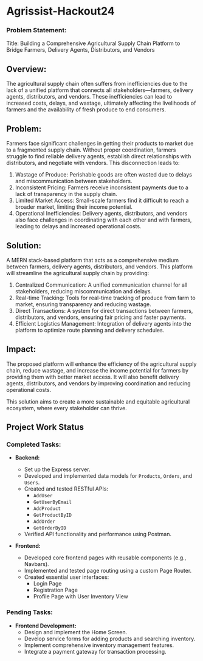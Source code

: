 # Agrissist-Hackout24

### Problem Statement:
Title: Building a Comprehensive Agricultural Supply Chain Platform to Bridge Farmers, Delivery Agents, Distributors, and Vendors

## Overview:
The agricultural supply chain often suffers from inefficiencies due to the lack of a unified platform that connects all stakeholders—farmers, delivery agents, distributors, and vendors. These inefficiencies can lead to increased costs, delays, and wastage, ultimately affecting the livelihoods of farmers and the availability of fresh produce to end consumers.

## Problem:
Farmers face significant challenges in getting their products to market due to a fragmented supply chain. Without proper coordination, farmers struggle to find reliable delivery agents, establish direct relationships with distributors, and negotiate with vendors. This disconnection leads to:

1. Wastage of Produce: Perishable goods are often wasted due to delays and miscommunication between stakeholders.
2. Inconsistent Pricing: Farmers receive inconsistent payments due to a lack of transparency in the supply chain.
3. Limited Market Access: Small-scale farmers find it difficult to reach a broader market, limiting their income potential.
4. Operational Inefficiencies: Delivery agents, distributors, and vendors also face challenges in coordinating with each other and with farmers, leading to delays and increased operational costs.

## Solution:
A MERN stack-based platform that acts as a comprehensive medium between farmers, delivery agents, distributors, and vendors. This platform will streamline the agricultural supply chain by providing:

1. Centralized Communication: A unified communication channel for all stakeholders, reducing miscommunication and delays.
2. Real-time Tracking: Tools for real-time tracking of produce from farm to market, ensuring transparency and reducing wastage.
3. Direct Transactions: A system for direct transactions between farmers, distributors, and vendors, ensuring fair pricing and faster payments.
4. Efficient Logistics Management: Integration of delivery agents into the platform to optimize route planning and delivery schedules.

## Impact:
The proposed platform will enhance the efficiency of the agricultural supply chain, reduce wastage, and increase the income potential for farmers by providing them with better market access. It will also benefit delivery agents, distributors, and vendors by improving coordination and reducing operational costs.

This solution aims to create a more sustainable and equitable agricultural ecosystem, where every stakeholder can thrive.


## Project Work Status

### Completed Tasks:
- **Backend:**
  - Set up the Express server.
  - Developed and implemented data models for `Products`, `Orders`, and `Users`.
  - Created and tested RESTful APIs:
    - `AddUser`
    - `GetUserByEmail`
    - `AddProduct`
    - `GetProductByID`
    - `AddOrder`
    - `GetOrderByID`
  - Verified API functionality and performance using Postman.

- **Frontend:**
  - Developed core frontend pages with reusable components (e.g., Navbars).
  - Implemented and tested page routing using a custom Page Router.
  - Created essential user interfaces:
    - Login Page
    - Registration Page
    - Profile Page with User Inventory View

### Pending Tasks:
- **Frontend Development:**
  - Design and implement the Home Screen.
  - Develop service forms for adding products and searching inventory.
  - Implement comprehensive inventory management features.
  - Integrate a payment gateway for transaction processing.
